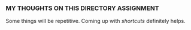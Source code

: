 ### **MY THOUGHTS ON THIS DIRECTORY ASSIGNMENT**

Some things will be repetitive. Coming up with *shortcuts* definitely helps.